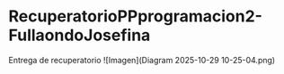# RecuperatorioPPprogramacion2-FullaondoJosefina
Entrega de recuperatorio 
![Imagen](Diagram 2025-10-29 10-25-04.png)
